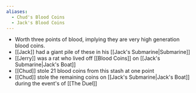 ```yaml
---
aliases:
  - Chud's Blood Coins
  - Jack's Blood Coins
---
```

- Worth three points of blood, implying they are very high generation blood coins.
- [[Jack]] had a giant pile of these in his [[Jack's Submarine|Submarine]]
- [[Jerry]] was a rat who lived off [[Blood Coins]] on [[Jack's Submarine|Jack's Boat]]
- [[Chud]] stole 21 blood coins from this stash at one point
- [[Chud]] stole the remaining coins on [[Jack's Submarine|Jack's Boat]] during the event's of [[The Duel]]